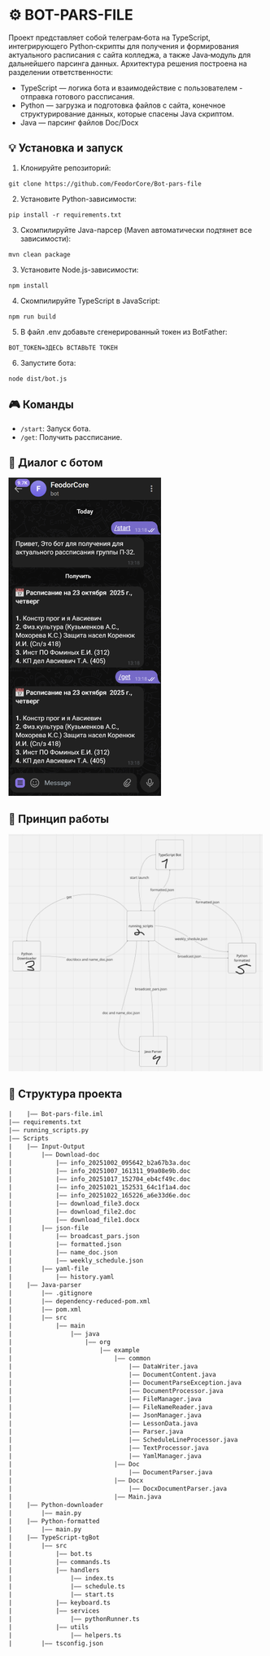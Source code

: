 # ⚙️ BOT-PARS-FILE

Проект представляет собой телеграм‑бота на TypeScript, интегрирующего Python‑скрипты для получения и формирования актуального расписания с сайта колледжа, а также Java‑модуль для дальнейшего парсинга данных.
Архитектура решения построена на разделении ответственности:
- TypeScript — логика бота и взаимодействие с пользователем - отправка готового рассписания.
- Python — загрузка и подготовка файлов с сайта, конечное структурирование данных, которые спасены Java скриптом.
- Java — парсинг файлов Doc/Docx

## 💡 Установка и запуск

1. Клонируйте репозиторий:
```
git clone https://github.com/FeodorCore/Bot-pars-file
```

2. Установите Python-зависимости:
```
pip install -r requirements.txt
```

3. Скомпилируйте Java-парсер (Maven автоматически подтянет все зависимости):
```
mvn clean package
```
3. Установите Node.js-зависимости:
```
npm install
```
4. Скомпилируйте TypeScript в JavaScript:
```
npm run build 
```
5. В файл .env добавьте сгенерированный токен из BotFather:
```
BOT_TOKEN=ЗДЕСЬ ВСТАВЬТЕ ТОКЕН
```
6. Запустите бота:
```
node dist/bot.js
```

## 🎮 Команды

- `/start`: Запуск бота.
- `/get`: Получить рассписание.

## 📲 Диалог с ботом
<img src="assets/screenshot.png" alt="Bot Screenshot" width="300"/>

## 🔄 Принцип работы
<img src="assets/image.png" alt="Bot Screenshot" width="500"/>

## 📁 Структура проекта
```
|    |—— Bot-pars-file.iml
|—— requirements.txt
|—— running_scripts.py
|—— Scripts
|    |—— Input-Output
|        |—— Download-doc
|            |—— info_20251002_095642_b2a67b3a.doc
|            |—— info_20251007_161311_99a08e9b.doc
|            |—— info_20251017_152704_eb4cf49c.doc
|            |—— info_20251021_152531_64c1f1a4.doc
|            |—— info_20251022_165226_a6e33d6e.doc
|            |—— download_file3.docx
|            |—— download_file2.doc
|            |—— download_file1.docx
|        |—— json-file
|            |—— broadcast_pars.json
|            |—— formatted.json
|            |—— name_doc.json
|            |—— weekly_schedule.json
|        |—— yaml-file
|            |—— history.yaml
|    |—— Java-parser
|        |—— .gitignore
|        |—— dependency-reduced-pom.xml
|        |—— pom.xml
|        |—— src
|            |—— main
|                |—— java
|                    |—— org
|                        |—— example
|                            |—— common
|                                |—— DataWriter.java
|                                |—— DocumentContent.java
|                                |—— DocumentParseException.java
|                                |—— DocumentProcessor.java
|                                |—— FileManager.java
|                                |—— FileNameReader.java
|                                |—— JsonManager.java
|                                |—— LessonData.java
|                                |—— Parser.java
|                                |—— ScheduleLineProcessor.java
|                                |—— TextProcessor.java
|                                |—— YamlManager.java
|                            |—— Doc
|                                |—— DocumentParser.java
|                            |—— Docx
|                                |—— DocxDocumentParser.java
|                            |—— Main.java
|    |—— Python-downloader
|        |—— main.py
|    |—— Python-formatted
|        |—— main.py
|    |—— TypeScript-tgBot
|        |—— src
|            |—— bot.ts
|            |—— commands.ts
|            |—— handlers
|                |—— index.ts
|                |—— schedule.ts
|                |—— start.ts
|            |—— keyboard.ts
|            |—— services
|                |—— pythonRunner.ts
|            |—— utils
|                |—— helpers.ts
|        |—— tsconfig.json
```
